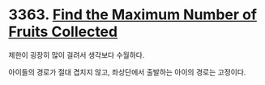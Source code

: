 # 3363. [Find the Maximum Number of Fruits Collected](./3363.cpp)

제한이 굉장히 많이 걸려서 생각보다 수월하다.

아이들의 경로가 절대 겹치지 않고, 좌상단에서 출발하는 아이의 경로는 고정이다.
